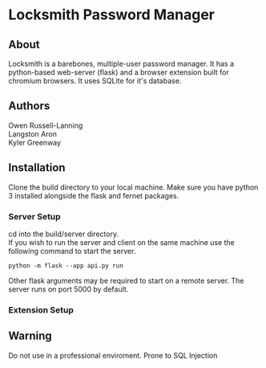 # Locksmith Password Manager
## About
Locksmith is a barebones, multiple-user password manager. It has a python-based web-server (flask) and a browser extension built for chromium browsers. It uses SQLite for it's database.

## Authors
Owen Russell-Lanning\
Langston Aron\
Kyler Greenway

## Installation
Clone the build directory to your local machine. Make sure you have python 3 installed alongside the flask and fernet packages. 

### Server Setup
cd into the build/server directory.\
If you wish to run the server and client on the same machine use the following command to start the server.
```
python -m flask --app api.py run
```
Other flask arguments may be required to start on a remote server. The server runs on port 5000 by default.

### Extension Setup

## Warning
Do not use in a professional enviroment. Prone to SQL Injection



